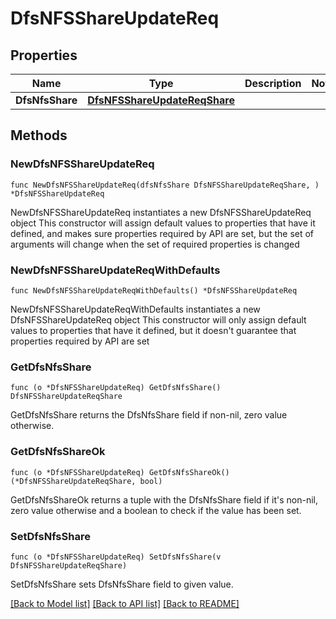 # DfsNFSShareUpdateReq

## Properties

Name | Type | Description | Notes
------------ | ------------- | ------------- | -------------
**DfsNfsShare** | [**DfsNFSShareUpdateReqShare**](DfsNFSShareUpdateReqShare.md) |  | 

## Methods

### NewDfsNFSShareUpdateReq

`func NewDfsNFSShareUpdateReq(dfsNfsShare DfsNFSShareUpdateReqShare, ) *DfsNFSShareUpdateReq`

NewDfsNFSShareUpdateReq instantiates a new DfsNFSShareUpdateReq object
This constructor will assign default values to properties that have it defined,
and makes sure properties required by API are set, but the set of arguments
will change when the set of required properties is changed

### NewDfsNFSShareUpdateReqWithDefaults

`func NewDfsNFSShareUpdateReqWithDefaults() *DfsNFSShareUpdateReq`

NewDfsNFSShareUpdateReqWithDefaults instantiates a new DfsNFSShareUpdateReq object
This constructor will only assign default values to properties that have it defined,
but it doesn't guarantee that properties required by API are set

### GetDfsNfsShare

`func (o *DfsNFSShareUpdateReq) GetDfsNfsShare() DfsNFSShareUpdateReqShare`

GetDfsNfsShare returns the DfsNfsShare field if non-nil, zero value otherwise.

### GetDfsNfsShareOk

`func (o *DfsNFSShareUpdateReq) GetDfsNfsShareOk() (*DfsNFSShareUpdateReqShare, bool)`

GetDfsNfsShareOk returns a tuple with the DfsNfsShare field if it's non-nil, zero value otherwise
and a boolean to check if the value has been set.

### SetDfsNfsShare

`func (o *DfsNFSShareUpdateReq) SetDfsNfsShare(v DfsNFSShareUpdateReqShare)`

SetDfsNfsShare sets DfsNfsShare field to given value.



[[Back to Model list]](../README.md#documentation-for-models) [[Back to API list]](../README.md#documentation-for-api-endpoints) [[Back to README]](../README.md)


